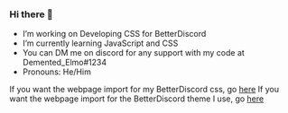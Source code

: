 ### Hi there 👋

- I’m working on Developing CSS for BetterDiscord
- I’m currently learning JavaScript and CSS
- You can DM me on discord for any support with my code at Demented_Elmo#1234
- Pronouns: He/Him

If you want the webpage import for my BetterDiscord css, go [here](https://demented-elmo.github.io/main.css)
If you want the webpage import for the BetterDiscord theme I use, go [here](https://demented-elmo.github.io/theme.css)
